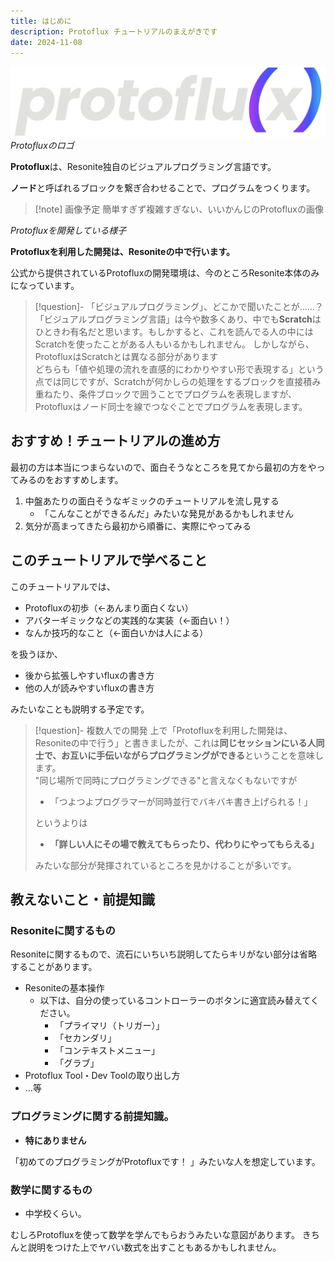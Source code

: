 ```yaml
---
title: はじめに
description: Protoflux チュートリアルのまえがきです
date: 2024-11-08
---
```

![Protoflux](../image/Protoflux_Logo_Color.svg)
*Protofluxのロゴ*


**Protoflux**は、Resonite独自のビジュアルプログラミング言語です。

**ノード**と呼ばれるブロックを繋ぎ合わせることで、プログラムをつくります。

>[!note] 画像予定
> 簡単すぎず複雑すぎない、いいかんじのProtofluxの画像

*Protofluxを開発している様子*

**Protofluxを利用した開発は、Resoniteの中で行います。**

公式から提供されているProtofluxの開発環境は、今のところResonite本体のみになっています。
>[!question]- 「ビジュアルプログラミング」、どこかで聞いたことが……？
> 「ビジュアルプログラミング言語」は今や数多くあり、中でも**Scratch**はひときわ有名だと思います。もしかすると、これを読んでる人の中にはScratchを使ったことがある人もいるかもしれません。
> しかしながら、ProtofluxはScratchとは異なる部分があります</br>
> どちらも「値や処理の流れを直感的にわかりやすい形で表現する」という点では同じですが、Scratchが何かしらの処理をするブロックを直接積み重ねたり、条件ブロックで囲うことでプログラムを表現しますが、Protofluxはノード同士を線でつなぐことでプログラムを表現します。</br>
## おすすめ！チュートリアルの進め方
最初の方は本当につまらないので、面白そうなところを見てから最初の方をやってみるのをおすすめします。

1. 中盤あたりの面白そうなギミックのチュートリアルを流し見する
   - 「こんなことができるんだ」みたいな発見があるかもしれません
2. 気分が高まってきたら最初から順番に、実際にやってみる

## このチュートリアルで学べること
このチュートリアルでは、
- Protofluxの初歩（←あんまり面白くない）
- アバターギミックなどの実践的な実装（←面白い！）
- なんか技巧的なこと（←面白いかは人による）

を扱うほか、
- 後から拡張しやすいfluxの書き方
- 他の人が読みやすいfluxの書き方

みたいなことも説明する予定です。
>[!question]- 複数人での開発
> 上で「Protofluxを利用した開発は、Resoniteの中で行う」と書きましたが、これは**同じセッションにいる人同士で、お互いに手伝いながらプログラミングができる**ということを意味します。</br>
> "同じ場所で同時にプログラミングできる"と言えなくもないですが
> - 「つよつよプログラマーが同時並行でバキバキ書き上げられる！」
> 
> というよりは
> - **「詳しい人にその場で教えてもらったり、代わりにやってもらえる」**
> 
> みたいな部分が発揮されているところを見かけることが多いです。
## 教えないこと・前提知識
### Resoniteに関するもの
Resoniteに関するもので、流石にいちいち説明してたらキリがない部分は省略することがあります。
- Resoniteの基本操作
  - 以下は、自分の使っているコントローラーのボタンに適宜読み替えてください。
    - 「プライマリ（トリガー）」
    - 「セカンダリ」
    - 「コンテキストメニュー」
    - 「グラブ」
- Protoflux Tool・Dev Toolの取り出し方
- …等

### プログラミングに関する前提知識。
- **特にありません**

「初めてのプログラミングがProtofluxです！ 」みたいな人を想定しています。
### 数学に関するもの
- 中学校くらい。 

むしろProtofluxを使って数学を学んでもらおうみたいな意図があります。
きちんと説明をつけた上でヤバい数式を出すこともあるかもしれません。